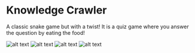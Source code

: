 
# Knowledge Crawler

A classic snake game but with a twist! It is a quiz game where you answer the question by eating the food!

![alt text](https://i.imgur.com/C6wyGsI.png)
![alt text](https://i.imgur.com/gU5eP6z.png)
![alt text](https://i.imgur.com/utzXPyt.png)
![alt text](https://i.imgur.com/i4fmlgx.png)
